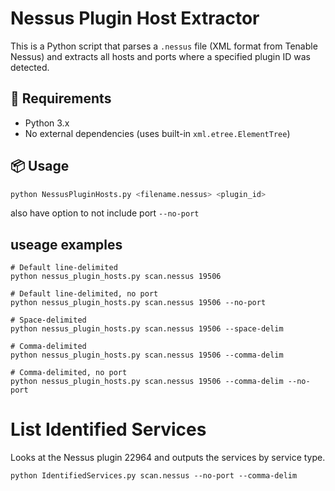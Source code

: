 # Nessus Plugin Host Extractor

This is a Python script that parses a `.nessus` file (XML format from Tenable Nessus) and extracts all hosts and ports where a specified plugin ID was detected.

## 🧰 Requirements

- Python 3.x
- No external dependencies (uses built-in `xml.etree.ElementTree`)

## 📦 Usage

```bash
python NessusPluginHosts.py <filename.nessus> <plugin_id>
```

also have option to not include port ```--no-port```

## useage examples 
```
# Default line-delimited
python nessus_plugin_hosts.py scan.nessus 19506

# Default line-delimited, no port
python nessus_plugin_hosts.py scan.nessus 19506 --no-port

# Space-delimited
python nessus_plugin_hosts.py scan.nessus 19506 --space-delim

# Comma-delimited
python nessus_plugin_hosts.py scan.nessus 19506 --comma-delim

# Comma-delimited, no port
python nessus_plugin_hosts.py scan.nessus 19506 --comma-delim --no-port
```
# List Identified Services
Looks at the Nessus plugin 22964 and outputs the services by service type.
```
python IdentifiedServices.py scan.nessus --no-port --comma-delim
```
